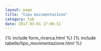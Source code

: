 ```yaml
---
layout: page
title: "tipo movimentazione"
category: tab
date: 2017-03-01 17:06:51
---
```


{% include form_ricerca.html %}
{% include tabelle/tipo_movimentazione.html %}

